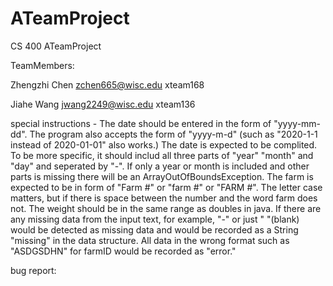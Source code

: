 # ATeamProject
CS 400 ATeamProject

TeamMembers:

Zhengzhi Chen  zchen665@wisc.edu   xteam168

Jiahe Wang     jwang2249@wisc.edu  xteam136



special instructions -
  The date should be entered in the form of "yyyy-mm-dd". The program also accepts the form of "yyyy-m-d" (such as "2020-1-1 instead of 2020-01-01" also works.)
  The date is expected to be complited. To be more specific, it should includ all three parts of "year" "month" and "day" and seperated by "-". If only a year or month is included and other parts is missing there will be an ArrayOutOfBoundsException. 
  The farm is expected to be in form of "Farm #" or "farm #" or "FARM #". The letter case matters, but if there is space between the number and the word farm does not.
  The weight should be in the same range as doubles in java. 
  If there are any missing data from the input text, for example, "-" or just " "(blank) would be detected as missing data and would be recorded as a String "missing" in the data structure. All data in the wrong format such as "ASDGSDHN" for farmID would be recorded as "error."



bug report:
